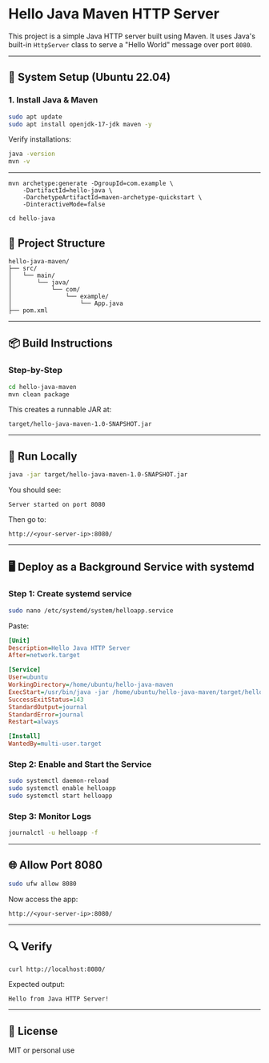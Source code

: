 # Hello Java Maven HTTP Server

This project is a simple Java HTTP server built using Maven. It uses Java's built-in `HttpServer` class to serve a "Hello World" message over port `8080`.

---

## 🧰 System Setup (Ubuntu 22.04)

### 1. Install Java & Maven

```bash
sudo apt update
sudo apt install openjdk-17-jdk maven -y
```

Verify installations:

```bash
java -version
mvn -v
```

---
```
mvn archetype:generate -DgroupId=com.example \
    -DartifactId=hello-java \
    -DarchetypeArtifactId=maven-archetype-quickstart \
    -DinteractiveMode=false

cd hello-java
```

## 📁 Project Structure

```
hello-java-maven/
├── src/
│   └── main/
│       └── java/
│           └── com/
│               └── example/
│                   └── App.java
├── pom.xml
```

---

## 📦 Build Instructions

### Step-by-Step

```bash
cd hello-java-maven
mvn clean package
```

This creates a runnable JAR at:

```
target/hello-java-maven-1.0-SNAPSHOT.jar
```

---

## 🚀 Run Locally

```bash
java -jar target/hello-java-maven-1.0-SNAPSHOT.jar
```

You should see:

```
Server started on port 8080
```

Then go to:

```
http://<your-server-ip>:8080/
```

---

## 🖥️ Deploy as a Background Service with systemd

### Step 1: Create systemd service

```bash
sudo nano /etc/systemd/system/helloapp.service
```

Paste:

```ini
[Unit]
Description=Hello Java HTTP Server
After=network.target

[Service]
User=ubuntu
WorkingDirectory=/home/ubuntu/hello-java-maven
ExecStart=/usr/bin/java -jar /home/ubuntu/hello-java-maven/target/hello-java-maven-1.0-SNAPSHOT.jar
SuccessExitStatus=143
StandardOutput=journal
StandardError=journal
Restart=always

[Install]
WantedBy=multi-user.target
```

### Step 2: Enable and Start the Service

```bash
sudo systemctl daemon-reload
sudo systemctl enable helloapp
sudo systemctl start helloapp
```

### Step 3: Monitor Logs

```bash
journalctl -u helloapp -f
```

---

## 🌐 Allow Port 8080

```bash
sudo ufw allow 8080
```

Now access the app:

```
http://<your-server-ip>:8080/
```

---

## 🔍 Verify

```bash
curl http://localhost:8080/
```

Expected output:

```
Hello from Java HTTP Server!
```

---

## 📄 License

MIT or personal use

